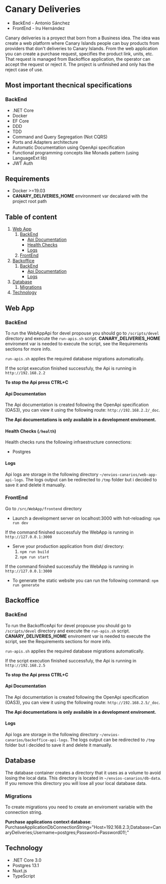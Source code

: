 # Canary Deliveries

* BackEnd - Antonio Sánchez
* FrontEnd - Iru Hernández

Canary deliveries is a proyect that born from a Business idea.
The idea was create a web platform where Canary Islands people can buy products from providers that don't deliveries to Canary Islands.
From the web application you can create a purchase request, specifies the product link, units, etc. That request is managed from Backoffice application, the operator can accept the request or reject it.
The project is unfinished and only has the reject case of use.

## Most important thecnical specifications

### BackEnd

* .NET Core
* Docker
* EF Core
* DDD
* TDD
* Command and Query Segregation (Not CQRS)
* Ports and Adapters architecture
* Automatic Documentation using OpenApi specification
* Functional programming concepts like Monads pattern (using LanguageExt lib)
* JWT Auth

## Requirements

- Docker >=19.03
- **CANARY_DELIVERIES_HOME** environment var decalared with the project root path

## Table of content

1. [Web App](#web-app)
   1. [BackEnd](#web-app-backend)
      * [Api Documentation](#web-app-backend-api-doc)
      * [Health Checks](#web-bapp-backend-health)
      * [Logs](#web-bapp-backend-logs)
   2. [FrontEnd](#web-bapp-frontend)   
2. [Backoffice](#backoffice)
   1. [BackEnd](#backoffice-backend)
       * [Api Documentation](#backoffice-backend-api-doc)
       * [Logs](#backoffice-backend-logs)
3. [Database](#database)
   1. [Migrations](#database-migrations)
4. [Technology](#technology)

## Web App

<a name="web-app-backend"></a>
### BackEnd

To run the WebAppApi for devel propouse you should go to `/scripts/devel` directory and execute the `run-apis.sh` script. **CANARY_DELIVERIES_HOME** enviroment var is needed to execute the script, see the Requirements sections for more info.

`run-apis.sh` applies the required database migrations automatically.

If the script execution finished successfuly, the Api is running in `http://192.168.2.2`

**To stop the Api press CTRL+C**

<a name="web-app-backend-api-doc"></a>
#### Api Documentation

The Api documentation is created following the OpenApi specification (OAS3), you can view it using the following route: `http://192.168.2.2/_doc`.

**The Api documentations is only available in a development enviroment.**

<a name="web-bapp-backend-health"></a>
#### Health Checks (`/health`)

Health checks runs the following infraestructure connections:
* Postgres

<a name="web-bapp-backend-logs"></a>
#### Logs

Api logs are storage in the following directory `~/envios-canarios/web-app-api-logs`.
The logs output can be redirected to `/tmp` folder but i decided to save it and delete it manually.

<a name="web-bapp-frontend"></a>
### FrontEnd

Go to `/src/WebApp/frontend` directory

- Launch a development server on localhost:3000 with hot-reloading:
`npm run dev`

If the command finished successfuly the WebApp is running in `http://127.0.0.1:3000`

- Serve your production application from dist/ directory:
    1. `npm run build`
    2. `npm run start`

If the command finished successfuly the WebApp is running in `http://127.0.0.1:3000`

- To generate the static website you can run the following command:
`npm run generate`

<a name="backoffice"></a>
## Backoffice

<a name="backoffice-backend"></a>
### BackEnd

To run the BackofficeApi for devel propouse you should go to `/scripts/devel` directory and execute the `run-apis.sh` script. **CANARY_DELIVERIES_HOME** enviroment var is needed to execute the script, see the Requirements sections for more info.

`run-apis.sh` applies the required database migrations automatically.

If the script execution finished successfuly, the Api is running in `http://192.168.2.5`

**To stop the Api press CTRL+C**

<a name="backoffice-backend-api-doc"></a>
#### Api Documentation

The Api documentation is created following the OpenApi specification (OAS3), you can view it using the following route: `http://192.168.2.5/_doc`.

**The Api documentations is only available in a development enviroment.**

<a name="backoffice-backend-logs"></a>
#### Logs

Api logs are storage in the following directory `~/envios-canarios/backoffice-api-logs`.
The logs output can be redirected to `/tmp` folder but i decided to save it and delete it manually.

<a name="database"></a>
## Database

The database container creates a directory that it uses as a volume to avoid losing the local data. This directory is located in `~/envios-canarios/db-data`.
If you remove this directory you will lose all your local database data.

<a name="database-migrations"></a>
### Migrations

To create migrations you need to create an enviroment variable with the connection string.

**Purchase applications context database**: PurchaseApplicationDbConnectionString="Host=192.168.2.3;Database=CanaryDeliveries;Username=postgres;Password=Password01!;"

<a name="technology"></a>
## Technology

* .NET Core 3.0
* Postgres 13.1
* Nuxt.js
* TypeScript
